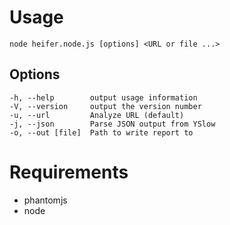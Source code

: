 # Usage

    node heifer.node.js [options] <URL or file ...>

## Options

    -h, --help        output usage information
    -V, --version     output the version number
    -u, --url         Analyze URL (default)
    -j, --json        Parse JSON output from YSlow
    -o, --out [file]  Path to write report to

# Requirements

* phantomjs
* node
